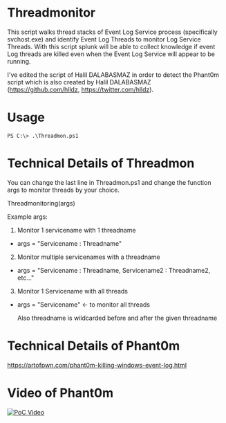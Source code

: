 # Threadmonitor
This script walks thread stacks of Event Log Service process (specifically svchost.exe) and identify Event Log Threads to monitor Log Service Threads. 
With this script splunk will be able to collect knowledge if event Log threads are killed even when the Event Log Service will appear to be running. 

I've edited the script of Halil DALABASMAZ in order to detect the Phant0m script which is also created by Halil DALABASMAZ (https://github.com/hlldz, https://twitter.com/hlldz).

# Usage

```
PS C:\> .\Threadmon.ps1

```

# Technical Details of Threadmon
You can change the last line in Threadmon.ps1 and change the function args to monitor threads by your choice.

Threadmonitoring(args)

Example args:
1. Monitor 1 servicename with 1 threadname
- args = "Servicename : Threadname"
2. Monitor multiple servicenames with a threadname
- args = "Servicename : Threadname, Servicename2 : Threadname2, etc..."
3. Monitor 1 Servicename with all threads
- args = "Servicename" <- to monitor all threads

	Also threadname is wildcarded before and after the given threadname

# Technical Details of Phant0m
https://artofpwn.com/phant0m-killing-windows-event-log.html

# Video of Phant0m
[![PoC Video](https://i.ytimg.com/vi/PF0-tZWCmpc/maxresdefault.jpg)](https://www.youtube.com/watch?v=PF0-tZWCmpc)


